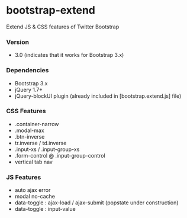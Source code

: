 # bootstrap-extend
Extend JS & CSS features of Twitter Bootstrap


### Version
- 3.0 (indicates that it works for Bootstrap 3.x)


### Dependencies
- Bootstrap 3.x
- jQuery 1.7+
- jQuery-blockUI plugin (already included in [bootstrap.extend.js] file)


### CSS Features
- .container-narrow
- .modal-max
- .btn-inverse
- tr.inverse / td.inverse
- .input-xs / .input-group-xs
- .form-control @ .input-group-control
- vertical tab nav

### JS Features
- auto ajax error
- modal no-cache
- data-toggle : ajax-load / ajax-submit (popstate under construction)
- data-toggle : input-value
